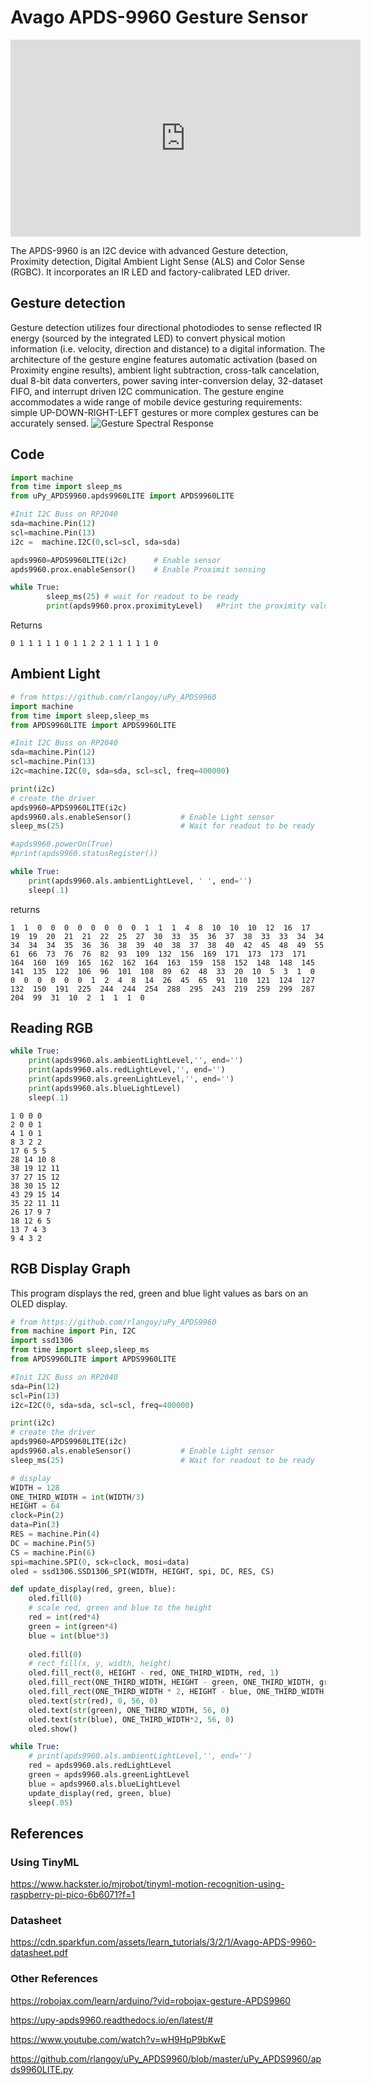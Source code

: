 # Avago APDS-9960 Gesture Sensor

<iframe width="560" height="315" src="https://www.youtube.com/embed/2OcbC_e4nNI?rel=0" title="YouTube video player" frameborder="0" allow="accelerometer; autoplay; clipboard-write; encrypted-media; gyroscope; picture-in-picture; web-share" allowfullscreen></iframe>

The APDS-9960 is an I2C device with advanced Gesture detection, Proximity detection, Digital Ambient Light Sense (ALS) and Color Sense (RGBC). It incorporates an IR LED and factory-calibrated LED driver.

##  Gesture detection
Gesture detection utilizes four directional photodiodes to
sense reflected IR energy (sourced by the integrated LED)
to convert physical motion information (i.e. velocity, direction and distance) to a digital information. The architecture of the gesture engine features automatic activation
(based on Proximity engine results), ambient light subtraction, cross-talk cancelation, dual 8-bit data converters, power saving inter-conversion delay, 32-dataset FIFO, and interrupt driven I2C communication. The gesture engine
accommodates a wide range of mobile device gesturing
requirements: simple UP-DOWN-RIGHT-LEFT gestures or
more complex gestures can be accurately sensed.
![Gesture Spectral Response](../img/gesture-spectral-response.png)


## Code

```py
import machine
from time import sleep_ms
from uPy_APDS9960.apds9960LITE import APDS9960LITE

#Init I2C Buss on RP2040
sda=machine.Pin(12)
scl=machine.Pin(13)
i2c =  machine.I2C(0,scl=scl, sda=sda)

apds9960=APDS9960LITE(i2c)      # Enable sensor
apds9960.prox.enableSensor()    # Enable Proximit sensing

while True:
        sleep_ms(25) # wait for readout to be ready
        print(apds9960.prox.proximityLevel)   #Print the proximity value
```

Returns

```
0 1 1 1 1 1 0 1 1 2 2 1 1 1 1 1 0 
```

## Ambient Light

```py
# from https://github.com/rlangoy/uPy_APDS9960
import machine
from time import sleep,sleep_ms
from APDS9960LITE import APDS9960LITE

#Init I2C Buss on RP2040
sda=machine.Pin(12)
scl=machine.Pin(13)
i2c=machine.I2C(0, sda=sda, scl=scl, freq=400000)

print(i2c)
# create the driver
apds9960=APDS9960LITE(i2c)
apds9960.als.enableSensor()           # Enable Light sensor
sleep_ms(25)                          # Wait for readout to be ready

#apds9960.powerOn(True)
#print(apds9960.statusRegister())

while True:
    print(apds9960.als.ambientLightLevel, ' ', end='')
    sleep(.1)
```

returns

```
1  1  0  0  0  0  0  0  0  0  1  1  1  4  8  10  10  10  12  16  17  19  19  20  21  21  22  25  27  30  33  35  36  37  38  33  33  34  34  34  34  34  35  36  36  38  39  40  38  37  38  40  42  45  48  49  55  61  66  73  76  76  82  93  109  132  156  169  171  173  173  171  164  160  169  165  162  162  164  163  159  158  152  148  148  145  141  135  122  106  96  101  108  89  62  48  33  20  10  5  3  1  0  0  0  0  0  0  0  1  2  4  8  14  26  45  65  91  110  121  124  127  132  150  191  225  244  244  254  288  295  243  219  259  299  287  204  99  31  10  2  1  1  1  0
```

## Reading RGB



```py
while True:
    print(apds9960.als.ambientLightLevel,'', end='')
    print(apds9960.als.redLightLevel,'', end='')
    print(apds9960.als.greenLightLevel,'', end='')
    print(apds9960.als.blueLightLevel)
    sleep(.1)
```

```
1 0 0 0
2 0 0 1
4 1 0 1
8 3 2 2
17 6 5 5
28 14 10 8
38 19 12 11
37 27 15 12
38 30 15 12
43 29 15 14
35 22 11 11
26 17 9 7
18 12 6 5
13 7 4 3
9 4 3 2
```

## RGB Display Graph

This program displays the red, green and blue light values as bars on an OLED display.

```py
# from https://github.com/rlangoy/uPy_APDS9960
from machine import Pin, I2C
import ssd1306
from time import sleep,sleep_ms
from APDS9960LITE import APDS9960LITE

#Init I2C Buss on RP2040
sda=Pin(12)
scl=Pin(13)
i2c=I2C(0, sda=sda, scl=scl, freq=400000)

print(i2c)
# create the driver
apds9960=APDS9960LITE(i2c)
apds9960.als.enableSensor()           # Enable Light sensor
sleep_ms(25)                          # Wait for readout to be ready

# display
WIDTH = 128
ONE_THIRD_WIDTH = int(WIDTH/3)
HEIGHT = 64
clock=Pin(2)
data=Pin(3)
RES = machine.Pin(4)
DC = machine.Pin(5)
CS = machine.Pin(6)
spi=machine.SPI(0, sck=clock, mosi=data)
oled = ssd1306.SSD1306_SPI(WIDTH, HEIGHT, spi, DC, RES, CS)

def update_display(red, green, blue):
    oled.fill(0)
    # scale red, green and blue to the height
    red = int(red*4)
    green = int(green*4)
    blue = int(blue*3)
    
    oled.fill(0)
    # rect_fill(x, y, width, height)
    oled.fill_rect(0, HEIGHT - red, ONE_THIRD_WIDTH, red, 1)
    oled.fill_rect(ONE_THIRD_WIDTH, HEIGHT - green, ONE_THIRD_WIDTH, green, 1)
    oled.fill_rect(ONE_THIRD_WIDTH * 2, HEIGHT - blue, ONE_THIRD_WIDTH, blue, 1)
    oled.text(str(red), 0, 56, 0)
    oled.text(str(green), ONE_THIRD_WIDTH, 56, 0)
    oled.text(str(blue), ONE_THIRD_WIDTH*2, 56, 0)
    oled.show()

while True:
    # print(apds9960.als.ambientLightLevel,'', end='')
    red = apds9960.als.redLightLevel
    green = apds9960.als.greenLightLevel
    blue = apds9960.als.blueLightLevel
    update_display(red, green, blue)
    sleep(.05)
```

## References

### Using TinyML
https://www.hackster.io/mjrobot/tinyml-motion-recognition-using-raspberry-pi-pico-6b6071?f=1

### Datasheet
https://cdn.sparkfun.com/assets/learn_tutorials/3/2/1/Avago-APDS-9960-datasheet.pdf

### Other References
https://robojax.com/learn/arduino/?vid=robojax-gesture-APDS9960

https://upy-apds9960.readthedocs.io/en/latest/#

https://www.youtube.com/watch?v=wH9HpP9bKwE

https://github.com/rlangoy/uPy_APDS9960/blob/master/uPy_APDS9960/apds9960LITE.py
